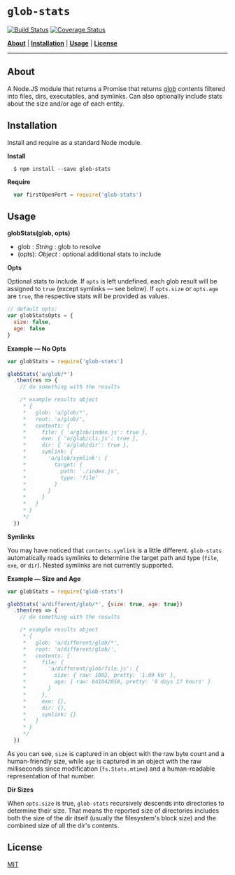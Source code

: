 # `glob-stats`

[![Build Status][1]][2]
[![Coverage Status][3]][4]

<b>[About](#about)</b> | 
<b>[Installation](#installation)</b> | 
<b>[Usage](#usage)</b> | 
<b>[License](#license)</b>

---

## About

A Node.JS module that returns a Promise that returns [glob](https://github.com/sindresorhus/globby) contents filtered into files, dirs, executables, and symlinks.
Can also optionally include stats about the size and/or age of each entity.

## Installation

Install and require as a standard Node module.

**Install**

```
  $ npm install --save glob-stats
```

**Require**

```js
  var firstOpenPort = require('glob-stats')
```

## Usage

**globStats(glob, opts)**

- glob : *String* : glob to resolve
- (opts): *Object* : optional additional stats to include

**Opts**

Optional stats to include.
If `opts` is left undefined, each glob result will be assigned to `true` (except symlinks &mdash; see below).
If `opts.size` or `opts.age` are `true`, the respective stats will be provided as values.

```js
// default opts:
var globStatsOpts = {
  size: false,
  age: false
}
```

**Example &mdash; No Opts**

```js
var globStats = require('glob-stats')

globStats('a/glob/*')
  .then(res => {
    // do something with the results

    /* example results object
     * {
     *   glob: 'a/glob/*',
     *   root: 'a/glob/',
     *   contents: {
     *     file: { 'a/glob/index.js': true },
     *     exe: { 'a/glob/cli.js': true },
     *     dir: { 'a/glob/dir': true },
     *     symlink: {
     *       'a/glob/symlink': {
     *         target: {
     *           path: './index.js',
     *           type: 'file'
     *         }
     *       }
     *     }
     *   }
     * }
     */
  })
```

**Symlinks**

You may have noticed that `contents.symlink` is a little different. `glob-stats` automatically reads symlinks to determine the target path and type (`file`, `exe`, or `dir`). Nested symlinks are not currently supported.

**Example &mdash; Size and Age**

```js
var globStats = require('glob-stats')

globStats('a/different/glob/*', {size: true, age: true})
  .then(res => {
    // do something with the results

    /* example results object
     * {
     *   glob: 'a/different/glob/*',
     *   root: 'a/different/glob/',
     *   contents: {
     *     file: {
     *       'a/different/glob/file.js': {
     *         size: { raw: 1092, pretty: '1.09 kb' },
     *         age: { raw: 841042058, pretty: '9 days 17 hours' }
     *       }
     *     },
     *     exe: {},
     *     dir: {},
     *     symlink: {}
     *   }
     * }
     */
  })
```

As you can see, `size` is captured in an object with the raw byte count and a human-friendly size, while `age` is captured in an object with the raw milliseconds since modification (`fs.Stats.mtime`) and a human-readable representation of that number.

**Dir Sizes**

When `opts.size` is true, `glob-stats` recursively descends into directories to determine their size.
That means the reported size of directories includes both the size of the dir itself (usually the filesystem's block size) and the combined size of all the dir's contents.

## License

[MIT](https://github.com/codekirei/glob-stats/blob/master/license)

[1]: https://img.shields.io/travis/codekirei/glob-stats.svg?style=flat-square
[2]: https://travis-ci.org/codekirei/glob-stats
[3]: http://img.shields.io/coveralls/codekirei/glob-stats.svg?style=flat-square
[4]: https://coveralls.io/github/codekirei/glob-stats?branch=master
